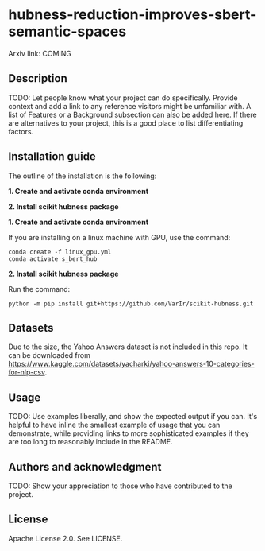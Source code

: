 # hubness-reduction-improves-sbert-semantic-spaces

Arxiv link: COMING

## Description
TODO: Let people know what your project can do specifically. Provide context and add a link to any reference visitors might be unfamiliar with. A list of Features or a Background subsection can also be added here. If there are alternatives to your project, this is a good place to list differentiating factors.

## Installation guide
The outline of the installation is the following:

**1. Create and activate conda environment**

**2. Install scikit hubness package**

**1. Create and activate conda environment**

If you are installing on a linux machine with GPU, use the command:
```
conda create -f linux_gpu.yml
conda activate s_bert_hub
```

**2. Install scikit hubness package** 

Run the command:
```
python -m pip install git+https://github.com/VarIr/scikit-hubness.git
```

## Datasets

Due to the size, the Yahoo Answers dataset is not included in this repo. It can be downloaded from https://www.kaggle.com/datasets/yacharki/yahoo-answers-10-categories-for-nlp-csv. 


## Usage
TODO: Use examples liberally, and show the expected output if you can. It's helpful to have inline the smallest example of usage that you can demonstrate, while providing links to more sophisticated examples if they are too long to reasonably include in the README.

## Authors and acknowledgment
TODO: Show your appreciation to those who have contributed to the project.

## License
Apache License 2.0. See LICENSE.

